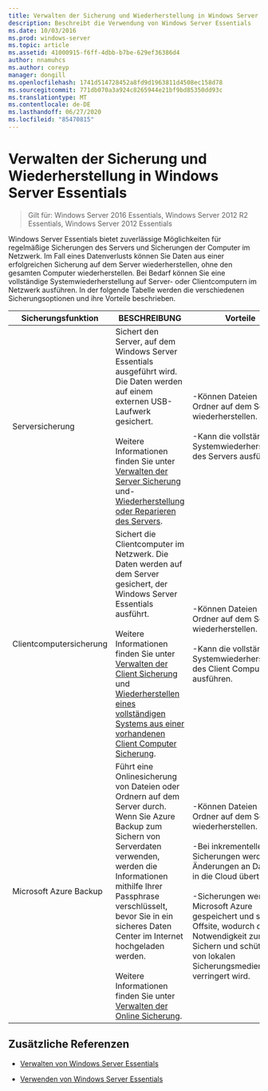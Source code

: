 ```yaml
---
title: Verwalten der Sicherung und Wiederherstellung in Windows Server Essentials
description: Beschreibt die Verwendung von Windows Server Essentials
ms.date: 10/03/2016
ms.prod: windows-server
ms.topic: article
ms.assetid: 41000915-f6ff-4dbb-b7be-629ef36386d4
author: nnamuhcs
ms.author: coreyp
manager: dongill
ms.openlocfilehash: 1741d514728452a8fd9d1963811d4508ec158d78
ms.sourcegitcommit: 771db070a3a924c8265944e21bf9bd85350dd93c
ms.translationtype: MT
ms.contentlocale: de-DE
ms.lasthandoff: 06/27/2020
ms.locfileid: "85470815"
---
```

# <a name="manage-backup-and-restore-in-windows-server-essentials"></a>Verwalten der Sicherung und Wiederherstellung in Windows Server Essentials

>Gilt für: Windows Server 2016 Essentials, Windows Server 2012 R2 Essentials, Windows Server 2012 Essentials

 Windows Server Essentials bietet zuverlässige Möglichkeiten für regelmäßige Sicherungen des Servers und Sicherungen der Computer im Netzwerk. Im Fall eines Datenverlusts können Sie Daten aus einer erfolgreichen Sicherung auf dem Server wiederherstellen, ohne den gesamten Computer wiederherstellen. Bei Bedarf können Sie eine vollständige Systemwiederherstellung auf Server- oder Clientcomputern im Netzwerk ausführen. In der folgende Tabelle werden die verschiedenen Sicherungsoptionen und ihre Vorteile beschrieben.

|Sicherungsfunktion|BESCHREIBUNG|Vorteile|
|--------------------|-----------------|----------------|
|Serversicherung|Sichert den Server, auf dem Windows Server Essentials ausgeführt wird. Die Daten werden auf einem externen USB-Laufwerk gesichert.<br /><br /> Weitere Informationen finden Sie unter [Verwalten der Server Sicherung](Manage-Server-Backup-in-Windows-Server-Essentials.md) und- [Wiederherstellung oder Reparieren des Servers](Restore-or-repair-your-server-running-Windows-Server-Essentials.md).|-Können Dateien und Ordner auf dem Server wiederherstellen.<br /><br /> -Kann die vollständige Systemwiederherstellung des Servers ausführen.|
|Clientcomputersicherung|Sichert die Clientcomputer im Netzwerk. Die Daten werden auf dem Server gesichert, der Windows Server Essentials ausführt.<br /><br /> Weitere Informationen finden Sie unter [Verwalten der Client Sicherung](Manage-Client-Computer-Backup-in-Windows-Server-Essentials.md) und [Wiederherstellen eines vollständigen Systems aus einer vorhandenen Client Computer Sicherung](Restore-a-full-system-from-an-existing-client-computer-backup.md).|-Können Dateien und Ordner auf dem Server wiederherstellen.<br /><br /> -Kann die vollständige Systemwiederherstellung des Client Computers ausführen.|
| Microsoft Azure Backup|Führt eine Onlinesicherung von Dateien oder Ordnern auf dem Server durch. Wenn Sie Azure Backup zum Sichern von Serverdaten verwenden, werden die Informationen mithilfe Ihrer Passphrase verschlüsselt, bevor Sie in ein sicheres Daten Center im Internet hochgeladen werden.<br /><br /> Weitere Informationen finden Sie unter [Verwalten der Online Sicherung](Manage-Online-Backup-in-Windows-Server-Essentials.md).|-Können Dateien und Ordner auf dem Server wiederherstellen.<br /><br /> -Bei inkrementellen Sicherungen werden nur Änderungen an Dateien in die Cloud übertragen.<br /><br /> -Sicherungen werden in Microsoft Azure gespeichert und sind Offsite, wodurch die Notwendigkeit zum Sichern und schützen von lokalen Sicherungsmedien verringert wird.|

## <a name="additional-references"></a>Zusätzliche Referenzen

-   [Verwalten von Windows Server Essentials](Manage-Windows-Server-Essentials.md)

-   [Verwenden von Windows Server Essentials](../use/Use-Windows-Server-Essentials.md)
